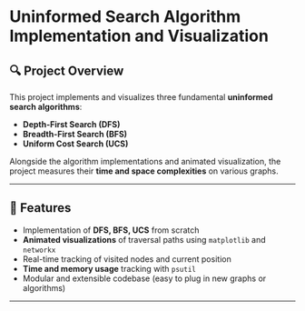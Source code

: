 # Uninformed Search Algorithm Implementation and Visualization

## 🔍 Project Overview

This project implements and visualizes three fundamental **uninformed search algorithms**:

- **Depth-First Search (DFS)**
- **Breadth-First Search (BFS)**
- **Uniform Cost Search (UCS)**

Alongside the algorithm implementations and animated visualization, the project measures their **time and space complexities** on various graphs.

---

## 🧠 Features

- Implementation of **DFS, BFS, UCS** from scratch
- **Animated visualizations** of traversal paths using `matplotlib` and `networkx`
- Real-time tracking of visited nodes and current position
- **Time and memory usage** tracking with `psutil`
- Modular and extensible codebase (easy to plug in new graphs or algorithms)

---